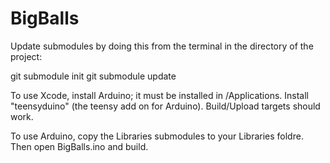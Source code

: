 # BigBalls

Update submodules by doing this from the terminal in the directory of the project:

git submodule init
git submodule update

To use Xcode, install Arduino; it must be installed in /Applications. Install "teensyduino" (the teensy add on for Arduino). Build/Upload targets should work.

To use Arduino, copy the Libraries submodules to your Libraries foldre. Then open BigBalls.ino and build.
